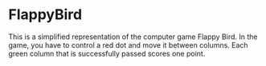 # FlappyBird
This is a simplified representation of the computer game Flappy Bird. In the game, you have to control a red dot and move it between columns. Each green column that is successfully passed scores one point.
